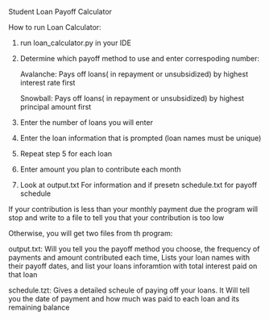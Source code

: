 Student Loan Payoff Calculator

How to run Loan Calculator:
1. run loan_calculator.py in your IDE
2. Determine which payoff method to use and enter correspoding number:

   Avalanche: Pays off loans( in repayment or unsubsidized) by highest interest rate first

   Snowball: Pays off loans( in repayment or unsubsidized) by highest principal amount first
   
4. Enter the number of loans you will enter
5. Enter the loan information that is prompted
   (loan names must be unique)
6. Repeat step 5 for each loan 
7. Enter amount you plan to contribute each month
8. Look at output.txt For information and if presetn schedule.txt for payoff schedule

If your contribution is less than your monthly payment due the program will stop and write to a file to tell you that your contribution is too low

Otherwise, you will get two files from th program:
  
  output.txt: Will you tell you the payoff method you choose, the frequency of payments and amount contributed each time, Lists your loan names with their payoff dates, and list your loans inforamtion with total interest paid on that loan
  
  schedule.tzt: Gives a detailed scheule of paying off your loans. It Will tell you the date of payment and how much was paid to each loan and its remaining balance
